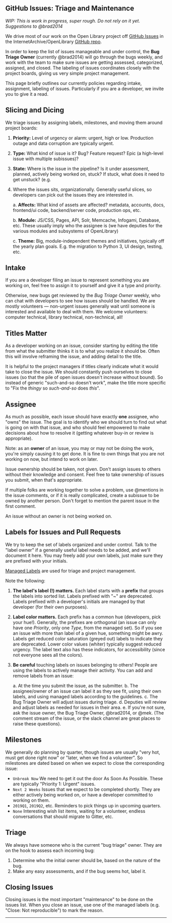 ## GitHub Issues: Triage and Maintenance

*WIP: This is work in progress, super rough.  Do not rely on it yet.  Suggestions to @brad2014*

We drive most of our work on the Open Library project off [GitHub Issues](https://github.com/internetarchive/openlibrary/issues) in the InternetArchive/OpenLibrary [GitHub repo](https://github.com/internetarchive/openlibrary).

In order to keep the list of issues manageable and under control, the **Bug Triage Owner** (currently @brad2014) will go through the bugs weekly, and work with the team to make sure issues are getting assessed, categorized, assigned, and closed. The labeling of issues coordinates closely with the project boards, giving us very simple project management.

This page briefly outlines our currently policies regarding intake, assignment, labeling of issues. Particularly if you are a developer, we invite you to give it a read.

## Slicing and Dicing

We triage issues by assigning labels, milestones, and moving them around project boards:

1. **Priority:** Level of urgency or alarm: urgent, high or low. Production outage and data corruption are typically urgent.

2. **Type:** What kind of issue is it?  Bug? Feature request? Epic (a high-level issue with multiple subissues)?

3. **State:** Where is the issue in the pipeline?  Is it under assessment, planned, actively being worked on, stuck?  If stuck, what does it need to get unstuck? (e.g. 

4. Where the issues sits, organizationally. Generally useful slices, so developers can pick out the issues they are interested in.

    a. **Affects:** What kind of assets are affected?  metadata, accounts, docs, frontend/ui code, backend/server code, production ops, etc.

    b. **Module:** JS/CSS, Pages, API, Solr, Memcache, Infogami, Database, etc.  These usually imply who the assignee is (we have deputies for the various modules and subsystems of OpenLibrary)

    c. **Theme:** Big, module-independent themes and initiatives, typically off the yearly plan goals.  E.g. the migration to Python 3, UI design, testing, etc.

## Intake

If you are a developer filing an issue to represent something you are working on, feel free to assign it to yourself and give it a type and priority.

Otherwise, new bugs get reviewed by the *Bug Triage Owner* weekly, who can chat with developers to see how issues should be handled.  We are mostly volunteers — non-urgent issues generally wait until someone is interested and available to deal with them. We welcome volunteers: computer technical, library technical, non-technical, all!

## Titles Matter

As a developer working on an issue, consider starting by editing the title from what the submitter thinks it is to what you realize it should be. Often this will involve reframing the issue, and adding detail to the title.

It is helpful to the project managers if titles clearly indicate what it would take to close the issue.  We should constantly push ourselves to close issues (so that the pile of open issues doesn't increase without bound).  So instead of generic "such-and-so doesn't work", make the title more specific to "Fix the *thingy* so *such-and-so* does *this*".


## Assignee

As much as possible, each issue should have exactly **one** assignee, who "owns" the issue. The goal is to identify who we should turn to find out what is going on with that issue, and who should feel empowered to make decisions about how to resolve it (getting whatever buy-in or review is appropriate).  

Note: as an **owner** of an issue, you may or may not be doing the work, you're simply causing it to get done. It is fine to own things that you are not working on now, but intend to work on later.

Issue ownership should be taken, not given. Don't assign issues to others without their knowledge and consent. Feel free to take ownership of issues you submit, when that's appropriate.

If multiple folks are working together to solve a problem, use @mentions in the issue comments, or if it is really complicated, create a subissue to be owned by another person. Don't forget to mention the parent issue in the first comment.

An issue without an owner is not being worked on.

## Labels for Issues and Pull Requests

We try to keep the set of labels organized and under control. Talk to the "label owner" if a generally useful label needs to be added, and we'll document it here. You may freely add your own labels, just make sure they are prefixed with your initials.

[Managed Labels](https://github.com/internetarchive/openlibrary/wiki/Using-Managed-Labels-to-Track-Issues) are used for triage and project management. 

Note the following:

1. **The label's label (!) matters.** Each label starts with a **prefix** that groups the labels into sorted list. Labels prefixed with "~" are deprecated.  Labels prefixed with a developer's initials are managed by that developer (for their own purposes).

2. **Label color matters.**  Each prefix has a common hue (developers, pick your hue!). Generally, the prefixes are orthogonal (an issue can only have one *Priority*, only one *Type*, from the managed set). So if you see an issue with more than label of a given hue, something might be awry. Labels get reduced color saturation (greyed out) labels to indicate they are deprecated. Lower color values (whiter) typically suggest reduced urgency.  The label text also has these indicators, for accessibility (since not everyone sees all the colors). 

3. **Be careful** touching labels on issues belonging to others! People are using the labels to actively manage their activity. You can add and remove labels from an issue:

    a.  At the time you submit the issue, as the submitter.
    b.  The assignee/owner of an issue can label it as they see fit, using their own labels, and using managed labels according to the guidelines.
    c.  The Bug Triage Owner will adjust issues during triage.
    d.  Deputies will review and adjust labels as needed for issues in their area.
    e.  If you're not sure, ask the issue owner, the Bug Triage Owner, @brad2014, or @mek. (The comment stream of the issue, or the slack channel are great places to raise these questions).

## Milestones

We generally do planning by quarter, though issues are usually "very hot, must get done right now" or "later, when we find a volunteer".  So milestones are dated based on when we expect to close the corresponding issue:

- `Unbreak Now`  We need to get it out the door As Soon As Possible. These are typically "Priority 1: Urgent" issues.
- `Next 2 Weeks`  Issues that we expect to be completed shortly.  They are either actively being worked on, or have a developer committed to working on them.
- `2019Q1`, `2019Q2`, etc. Reminders to pick things up in upcoming quarters.
- `None` Interesting wish list items, waiting for a volunteer, endless conversations that should migrate to Gitter, etc.

## Triage

We always have someone who is the current "bug triage" owner. They are on the hook to assess each incoming bug:

1. Determine who the initial owner should be, based on the nature of the bug.
2. Make any easy assessments, and if the bug seems hot, label it.

## Closing Issues

Closing issues is the most important "maintenance" to be done on the issues list.  When you close an issue, use one of the managed labels (e.g. "Close: Not reproducible") to mark the reason.

---
